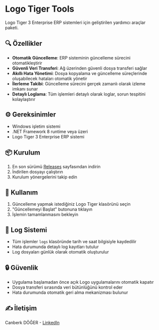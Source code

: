 # Logo Tiger Tools

Logo Tiger 3 Enterprise ERP sistemleri için geliştirilen yardımcı araçlar paketi.

## 🔍 Özellikler

- **Otomatik Güncelleme**: ERP sisteminin güncelleme sürecini otomatikleştirir
- **Güvenli Veri Transferi**: Ağ üzerinden güvenli dosya transferi sağlar
- **Akıllı Hata Yönetimi**: Dosya kopyalama ve güncelleme süreçlerinde oluşabilecek hataları otomatik yönetir
- **İlerleme Takibi**: Güncelleme sürecini gerçek zamanlı olarak izleme imkanı sunar
- **Detaylı Loglama**: Tüm işlemleri detaylı olarak loglar, sorun tespitini kolaylaştırır

## ⚙️ Gereksinimler

- Windows işletim sistemi
- .NET Framework 8 runtime veya üzeri
- Logo Tiger 3 Enterprise ERP sistemi

## 📦 Kurulum

1. En son sürümü [Releases](https://github.com/canberkdoger/LogoTigerTools/releases) sayfasından indirin
2. İndirilen dosyayı çalıştırın
3. Kurulum yönergelerini takip edin

## 🚀 Kullanım

1. Güncelleme yapmak istediğiniz Logo Tiger klasörünü seçin
2. "Güncellemeyi Başlat" butonuna tıklayın
3. İşlemin tamamlanmasını bekleyin

## 📝 Log Sistemi

- Tüm işlemler `logs` klasöründe tarih ve saat bilgisiyle kaydedilir
- Hata durumunda detaylı log kayıtları tutulur
- Log dosyaları günlük olarak otomatik oluşturulur

## 🔒 Güvenlik

- Uygulama başlamadan önce açık Logo uygulamalarını otomatik kapatır
- Dosya transferi sırasında veri bütünlüğünü kontrol eder
- Hata durumunda otomatik geri alma mekanizması bulunur


## ✍️ İletişim

Canberk DÖĞER - [LinkedIn](https://www.linkedin.com/in/canberkdoger/)
